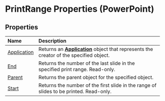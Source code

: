 
# PrintRange Properties (PowerPoint)

## Properties



|**Name**|**Description**|
|:-----|:-----|
|[Application](3aa187da-6f23-b0ec-6036-bc2000d6020a.md)|Returns an  **[Application](978c2b99-4271-b953-4283-73b5f3d96f41.md)** object that represents the creator of the specified object.|
|[End](39f470c1-b469-3411-95e4-c6701487c498.md)|Returns the number of the last slide in the specified print range. Read-only.|
|[Parent](bdf7de95-8cea-be3b-6554-e7d68a7992d9.md)|Returns the parent object for the specified object.|
|[Start](493d64b3-c2fb-7f4a-ca59-a7f657a386a0.md)|Returns the number of the first slide in the range of slides to be printed. Read-only.|
